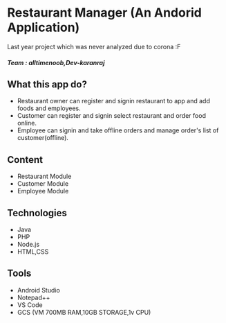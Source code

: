# Restaurant Manager (An Andorid Application)

Last year project which was never analyzed due to corona :F

##### Team :  alltimenoob,Dev-karanraj

## What this app do?

- Restaurant owner can register and signin restaurant to app and add foods and employees.
- Customer can register and signin select restaurant and order food online.
- Employee can signin and take offline orders and manage order's list of customer(offline).

## Content

- Restaurant Module
- Customer Module
- Employee Module

## Technologies

- Java
- PHP
- Node.js
- HTML,CSS

## Tools

- Android Studio
- Notepad++
- VS Code
- GCS (VM 700MB RAM,10GB STORAGE,1v CPU)



